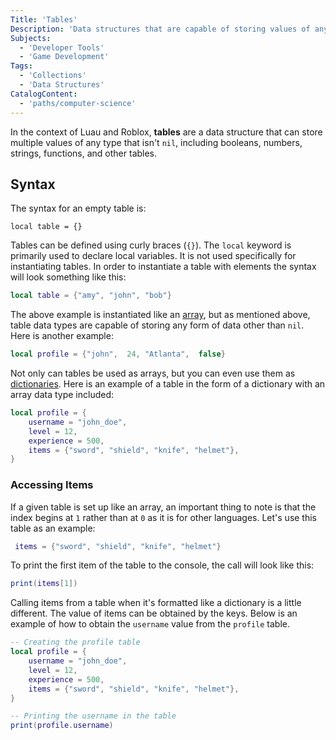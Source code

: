 ```yaml
---
Title: 'Tables'
Description: 'Data structures that are capable of storing values of any type other than nil.'
Subjects:
  - 'Developer Tools'
  - 'Game Development'
Tags:
  - 'Collections'
  - 'Data Structures'
CatalogContent:
  - 'paths/computer-science'
---
```


In the context of Luau and Roblox, **tables** are a data structure that can store multiple values of any type that isn't `nil`, including booleans, numbers, strings, functions, and other tables.

## Syntax

The syntax for an empty table is:

```pseudo
local table = {}
```

Tables can be defined using curly braces (`{}`). The `local` keyword is primarily used to declare local variables. It is not used specifically for instantiating tables. In order to instantiate a table with elements the syntax will look something like this:

```lua
local table = {"amy", "john", "bob"}
```

The above example is instantiated like an [array](https://www.codecademy.com/resources/docs/javascript/arrays), but as mentioned above, table data types are capable of storing any form of data other than `nil`. Here is another example:

```lua
local profile = {"john",  24, "Atlanta",  false}
```

Not only can tables be used as arrays, but you can even use them as [dictionaries](https://www.codecademy.com/resources/docs/python/dictionaries). Here is an example of a table in the form of a dictionary with an array data type included:

```lua
local profile = {
    username = "john_doe",
    level = 12,
    experience = 500,
    items = {"sword", "shield", "knife", "helmet"},
}
```

### Accessing Items

If a given table is set up like an array, an important thing to note is that the index begins at `1` rather than at `0` as it is for other languages. Let's use this table as an example:

```lua
 items = {"sword", "shield", "knife", "helmet"}
```

To print the first item of the table to the console, the call will look like this:

```lua
print(items[1])
```

Calling items from a table when it's formatted like a dictionary is a little different. The value of items can be obtained by the keys. Below is an example of how to obtain the `username` value from the `profile` table.

```lua
-- Creating the profile table
local profile = {
    username = "john_doe",
    level = 12,
    experience = 500,
    items = {"sword", "shield", "knife", "helmet"},
}

-- Printing the username in the table
print(profile.username)
```
